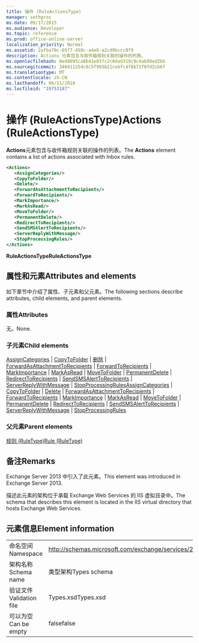 ```yaml
---
title: 操作 (RuleActionsType)
manager: sethgros
ms.date: 09/17/2015
ms.audience: Developer
ms.topic: reference
ms.prod: office-online-server
localization_priority: Normal
ms.assetid: 2afba70c-65f7-458c-a4e6-a2cd9bccc0f9
description: Actions 元素包含与收件箱规则关联的操作的列表。
ms.openlocfilehash: 8ed8095ca8b41e037c2c0dad319c9c4ab99ed2bb
ms.sourcegitcommit: 34041125dc8c5f993b21cebfc4f8b72f0fd2cb6f
ms.translationtype: MT
ms.contentlocale: zh-CN
ms.lasthandoff: 06/11/2018
ms.locfileid: "19753187"
---
```

# <a name="actions-ruleactionstype"></a><span data-ttu-id="fec0c-103">操作 (RuleActionsType)</span><span class="sxs-lookup"><span data-stu-id="fec0c-103">Actions (RuleActionsType)</span></span>

<span data-ttu-id="fec0c-104">**Actions**元素包含与收件箱规则关联的操作的列表。</span><span class="sxs-lookup"><span data-stu-id="fec0c-104">The **Actions** element contains a list of actions associated with Inbox rules.</span></span> 
  
```XML
<Actions>
   <AssignCategories/>
   <CopyToFolder/>
   <Delete/>
   <ForwardAsAttachmentToRecipients/>
   <ForwardToRecipients/>
   <MarkImportance/>
   <MarkAsRead/>
   <MoveToFolder/>
   <PermanentDelete/>
   <RedirectToRecipients/>
   <SendSMSAlertToRecipients/>
   <ServerReplyWithMessage/>
   <StopProcessingRules/>
</Actions>
```

 <span data-ttu-id="fec0c-105">**RuleActionsType**</span><span class="sxs-lookup"><span data-stu-id="fec0c-105">**RuleActionsType**</span></span>
## <a name="attributes-and-elements"></a><span data-ttu-id="fec0c-106">属性和元素</span><span class="sxs-lookup"><span data-stu-id="fec0c-106">Attributes and elements</span></span>

<span data-ttu-id="fec0c-107">如下章节中介绍了属性、子元素和父元素。</span><span class="sxs-lookup"><span data-stu-id="fec0c-107">The following sections describe attributes, child elements, and parent elements.</span></span>
  
### <a name="attributes"></a><span data-ttu-id="fec0c-108">属性</span><span class="sxs-lookup"><span data-stu-id="fec0c-108">Attributes</span></span>

<span data-ttu-id="fec0c-109">无。</span><span class="sxs-lookup"><span data-stu-id="fec0c-109">None.</span></span>
  
### <a name="child-elements"></a><span data-ttu-id="fec0c-110">子元素</span><span class="sxs-lookup"><span data-stu-id="fec0c-110">Child elements</span></span>

<span data-ttu-id="fec0c-111">[AssignCategories](assigncategories.md) | [CopyToFolder](copytofolder.md) | [删除](delete.md) | [ForwardAsAttachmentToRecipients](forwardasattachmenttorecipients.md) | [ForwardToRecipients](forwardtorecipients.md) | [MarkImportance](markimportance.md) | [MarkAsRead](markasread.md)  |  [MoveToFolder](movetofolder.md) | [PermanentDelete](permanentdelete.md) | [RedirectToRecipients](redirecttorecipients.md) | [SendSMSAlertToRecipients](sendsmsalerttorecipients.md) | [ServerReplyWithMessage](serverreplywithmessage.md)  |  [StopProcessingRules](stopprocessingrules.md)</span><span class="sxs-lookup"><span data-stu-id="fec0c-111">[AssignCategories](assigncategories.md) | [CopyToFolder](copytofolder.md) | [Delete](delete.md) | [ForwardAsAttachmentToRecipients](forwardasattachmenttorecipients.md) | [ForwardToRecipients](forwardtorecipients.md) | [MarkImportance](markimportance.md) | [MarkAsRead](markasread.md) | [MoveToFolder](movetofolder.md) | [PermanentDelete](permanentdelete.md) | [RedirectToRecipients](redirecttorecipients.md) | [SendSMSAlertToRecipients](sendsmsalerttorecipients.md) | [ServerReplyWithMessage](serverreplywithmessage.md) | [StopProcessingRules](stopprocessingrules.md)</span></span>
  
### <a name="parent-elements"></a><span data-ttu-id="fec0c-112">父元素</span><span class="sxs-lookup"><span data-stu-id="fec0c-112">Parent elements</span></span>

[<span data-ttu-id="fec0c-113">规则 (RuleType)</span><span class="sxs-lookup"><span data-stu-id="fec0c-113">Rule (RuleType)</span></span>](rule-ruletype.md)
  
## <a name="remarks"></a><span data-ttu-id="fec0c-114">备注</span><span class="sxs-lookup"><span data-stu-id="fec0c-114">Remarks</span></span>

<span data-ttu-id="fec0c-115">Exchange Server 2013 中引入了此元素。</span><span class="sxs-lookup"><span data-stu-id="fec0c-115">This element was introduced in Exchange Server 2013.</span></span>
  
<span data-ttu-id="fec0c-116">描述此元素的架构位于承载 Exchange Web Services 的 IIS 虚拟目录中。</span><span class="sxs-lookup"><span data-stu-id="fec0c-116">The schema that describes this element is located in the IIS virtual directory that hosts Exchange Web Services.</span></span>
  
## <a name="element-information"></a><span data-ttu-id="fec0c-117">元素信息</span><span class="sxs-lookup"><span data-stu-id="fec0c-117">Element information</span></span>

|||
|:-----|:-----|
|<span data-ttu-id="fec0c-118">命名空间</span><span class="sxs-lookup"><span data-stu-id="fec0c-118">Namespace</span></span>  <br/> |http://schemas.microsoft.com/exchange/services/2006/types  <br/> |
|<span data-ttu-id="fec0c-119">架构名称</span><span class="sxs-lookup"><span data-stu-id="fec0c-119">Schema name</span></span>  <br/> |<span data-ttu-id="fec0c-120">类型架构</span><span class="sxs-lookup"><span data-stu-id="fec0c-120">Types schema</span></span>  <br/> |
|<span data-ttu-id="fec0c-121">验证文件</span><span class="sxs-lookup"><span data-stu-id="fec0c-121">Validation file</span></span>  <br/> |<span data-ttu-id="fec0c-122">Types.xsd</span><span class="sxs-lookup"><span data-stu-id="fec0c-122">Types.xsd</span></span>  <br/> |
|<span data-ttu-id="fec0c-123">可以为空</span><span class="sxs-lookup"><span data-stu-id="fec0c-123">Can be empty</span></span>  <br/> |<span data-ttu-id="fec0c-124">false</span><span class="sxs-lookup"><span data-stu-id="fec0c-124">false</span></span>  <br/> |
   

